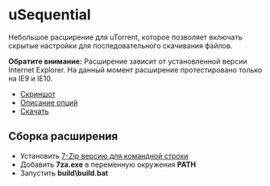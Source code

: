 uSequential
===========

Небольшое расширение для uTorrent, которое позволяет включать скрытые настройки для последовательного скачивания файлов.

**Обратите внимание:** Расширение зависит от установленной версии Internet Explorer. На данный момент расширение протестировано только на IE9 и IE10.

- [Скриншот][screenshot]
- [Описание опций][faq]
- [Скачать][download]

## Cборка расширения

- Установить [7-Zip версию для командной строки][7za]
- Добавить **7za.exe** в переменную окружения **PATH**
- Запустить **build\build.bat**

[screenshot]:https://lh5.googleusercontent.com/-PdIa-yT-3H8/UUp-PQCKBkI/AAAAAAAANKo/8oXxVOnqnP0/s489/uSequential-no-css.PNG
[faq]:http://ruzzz.github.com/uSequential
[download]:https://github.com/Ruzzz/uSequential/raw/master/build/uSequential.btapp
[7za]:http://www.7-zip.org/download.html
